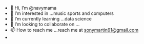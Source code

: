 - 👋 Hi, I’m @navymama
- 👀 I’m interested in ...music sports and computers
- 🌱 I’m currently learning ...data science
- 💞️ I’m looking to collaborate on ...
- 📫 How to reach me ...reach me at sonymartin91@gmail.com
-

<!---
navymama/navymama is a ✨ special ✨ repository because its `README.md` (this file) appears on your GitHub profile.
You can click the Preview link to take a look at your changes.
--->
